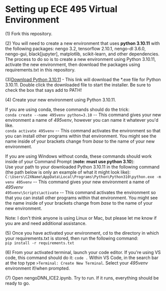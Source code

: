 # Setting up ECE 495 Virtual Environment

(1) Fork this repository.

(2)  You will need to create a new environment that uses **python 3.10.11** with the following packages: nengo 3.2, tensorflow 2.10.1, nengo-dl 3.6.0, nengo-gui, black[jupyter], matplotlib, scikit-learn, and other dependencies. The process to do so is to create a new environment using Python 3.10.11, activate the new environment, then download the packages using requirements.txt in this repository. 

(3)[Download Python 3.10.11](https://www.python.org/ftp/python/3.10.11/python-3.10.11-amd64.exe) - This link will download the *.exe file for Python 3.10.11. Double click the downloaded file to start the installer. Be sure to check the box that says add to PATH!

(4) Create your new environment using Python 3.10.11.  

If you are using conda, these commands should do the trick:  
`conda create --name 495venv python=3.10` -- This command gives your new environment a name of *495venv*, however you can name it whatever you'd like.  
`conda activate 495venv` -- This command activates the environment so that you can install other programs within that environment. You might see the name inside of your brackets change from *base* to the name of your new environment.

If you are using Windows without conda, these commands should work inside of your Command Prompt (**note: must use python 3.10**):  
Use your path to your downloaded Python 3.10.11 in the following command (the path below is only an example of what it might look like):  
`C:\Users\C2XName\AppData\Local\Programs\Python\Python310\python.exe -m venv 495venv` -- This command gives your new environment a name of *495venv*  
`495venv\Scripts\activate` -- This command activates the environment so that you can install other programs within that environment. You might see the name inside of your brackets change from *base* to the name of your new environment. 
  
Note: I don't think anyone is using Linux or Mac, but please let me know if you are and need additional assistance.
  
(5) Once you have activated your environment, cd to the directory in which your requirements.txt is stored, then run the following command:  
`pip install -r requirements.txt`  
  
(6) From your activated terminal, launch your code editor. If you're using VS code, this command should do it: `code .` Within VS Code, in the search bar at the top type `>Terminal: Create New Terminal`. Select your _495venv_ environment if/when prompted. 
  
(7) Open nengoDNN_ICE2.ipynb. Try to run. If it runs, everything should be ready to go. 

